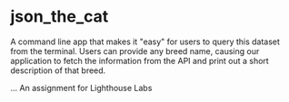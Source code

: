 # json_the_cat

A command line app that makes it "easy" for users to query this dataset from the terminal.
Users can provide any breed name, causing our application to fetch the information from the API and print out a short description of that breed.

... An assignment for Lighthouse Labs
